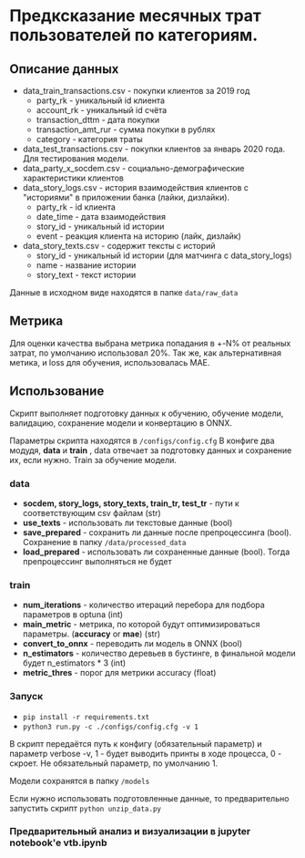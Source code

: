 # Предксказание месячных трат пользователей по категориям.

## Описание данных
- data_train_transactions.csv - покупки клиентов за 2019 год
	- party_rk - уникальный id клиента
	- account_rk - уникальный id счёта
	- transaction_dttm - дата покупки
	- transaction_amt_rur - сумма покупки в рублях
	- category - категория траты
- data_test_transactions.csv - покупки клиентов за январь 2020 года. Для тестирования модели.
- data_party_x_socdem.csv - социально-демографические характеристики клиентов
- data_story_logs.csv - история взаимодействия клиентов с "историями" в приложении банка (лайки, дизлайки). 
	- party_rk - id клиента
	- date_time - дата взаимодействия
	- story_id - уникальный id истории
	- event - реакция клиента на историю (лайк, дизлайк)
- data_story_texts.csv - содержит тексты с историй
	- story_id - уникальный id истории (для матчинга с data_story_logs)
	- name - название истории
	- story_text - текст истории


Данные в исходном виде находятся в папке `data/raw_data`

## Метрика
Для оценки качества выбрана метрика попадания в +-N% от реальных затрат, по умолчанию использовал 20%. Так же, как альтернативная метика, и loss для обучения, использовалась MAE.

## Использование
Скрипт выполняет подготовку данных к обучению, обучение модели, валидацию, сохранение модели и конвертацию в ONNX.

Параметры скрипта находятся в `/configs/config.cfg`
В конфиге два модудя, **data** и **train** , data отвечает за подготовку данных и сохранение их, если нужно. Train за обучение модели.
### data
* **socdem, story_logs, story_texts, train_tr, test_tr** - пути к соответствующим csv файлам (str)
* **use_texts** - использовать ли текстовые данные (bool)
* **save_prepared** - сохранить ли данные после препроцессинга (bool). Сохранение в папку `/data/processed_data`
* **load_prepared** - использовать ли сохраненные данные (bool). Тогда препроцессинг выполняться не будет

### train
* **num_iterations** - количество итераций перебора для подбора параметров в optuna (int)
* **main_metric** - метрика, по которой будут оптимизироваться параметры. (**accuracy** or **mae**) (str)
* **convert_to_onnx** - переводить ли модель в ONNX (bool)
* **n_estimators** - количество деревьев в бустинге, в финальной модели будет n_estimators * 3 (int)
* **metric_thres** - порог для метрики accuracy (float)

### Запуск
* `pip install -r requirements.txt`
* `python3 run.py -c ./configs/config.cfg -v 1`
         
В скрипт передаётся путь к конфигу (обязательный параметр) и параметр verbose -v, 1 - будет выводить принты в ходе процесса, 0 - скроет. Не обязательный параметр, по умолчанию 1.

Модели сохранятся в папку `/models`

Если нужно использовать подготовленные данные, то предварительно запустить скрипт `python unzip_data.py`


### Предварительный анализ и визуализации в jupyter notebook'e vtb.ipynb